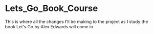 # Lets_Go_Book_Course
This is where all the changes I'll be making to the project as I study the book Let's Go by Alex Edwards will come in
